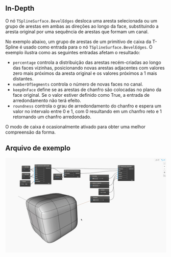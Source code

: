 ## In-Depth
O nó `TSplineSurface.BevelEdges` desloca uma aresta selecionada ou um grupo de arestas em ambas as direções ao longo da face, substituindo a aresta original por uma sequência de arestas que formam um canal.

No exemplo abaixo, um grupo de arestas de um primitivo de caixa da T-Spline é usado como entrada para o nó `TSplineSurface.BevelEdges`. O exemplo ilustra como as seguintes entradas afetam o resultado:
- `percentage` controla a distribuição das arestas recém-criadas ao longo das faces vizinhas, posicionando novas arestas adjacentes com valores zero mais próximos da aresta original e os valores próximos a 1 mais distantes.
- `numberOfSegments` controla o número de novas faces no canal.
- `keepOnFace` define se as arestas de chanfro são colocadas no plano da face original. Se o valor estiver definido como True, a entrada de arredondamento não terá efeito.
- `roundness` controla o grau de arredondamento do chanfro e espera um valor no intervalo entre 0 e 1, com 0 resultando em um chanfro reto e 1 retornando um chanfro arredondado.

O modo de caixa é ocasionalmente ativado para obter uma melhor compreensão da forma.


## Arquivo de exemplo

![Example](./Autodesk.DesignScript.Geometry.TSpline.TSplineSurface.BevelEdges_img.gif)
